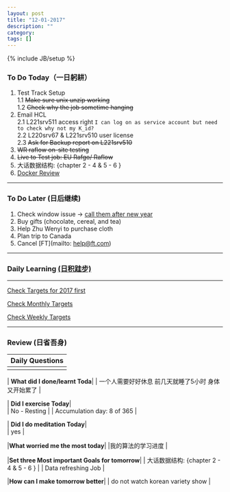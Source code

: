 ```yaml
---
layout: post
title: "12-01-2017"
description: ""
category: 
tags: []
---
```

{% include JB/setup %}

### To Do Today（一日躬耕）

1. Test Track Setup  <br />
	1.1 <s>Make sure unix unzip working <br /> </s>
 	1.2 <s>Check why the job sometime hanging <br /> </s>
2. Email HCL  <br /> 
	2.1 L221srv511 access right `I can log on as service account but need to check why not my K_id?`  <br />
	2.2 L220srv67 & L221srv510 user license <br />
	2.3 <s>Ask for Backup report on L221srv510 <br /> </s>
3. <s>WR raflow on-site testing </s> 
4. <s>Live to Test job: EU Rafgo/ Raflow </s> 
5. 大话数据结构: {chapter 2 - 4 & 5 - 6 } 
6. [Docker Review](https://github.com/wsargent/docker-cheat-sheet)

---

### To Do Later (日后继续) 

1. Check window issue -> [call them after new year](http://neil526.tripod.com/)
2. Buy gifts (chocolate, cereal, and tea)
3. Help Zhu Wenyi to purchase cloth 
5. Plan trip to Canada
6. Cancel [FT](mailto: help@ft.com)


---

### Daily Learning [(日积跬步)](https://yitianxu.github.io/2017/01/05/learning-summary)


---

[Check Targets for 2017 first](https://yitianxu.github.io/2016/12/30/resolution-for-2017)

[Check Monthly Targets](https://yitianxu.github.io/pages/monthly%20targets/Monthly)

[Check Weekly Targets](https://yitianxu.github.io/pages/weekly%20targets/Weekly%20Targets) 

---

### Review (日省吾身)

| Daily Questions                   |                                           
|:----------------------------------|
|                                   |

| **What did I done/learnt Toda**| 
| 一个人需要好好休息 前几天就睡了5小时 身体又开始累了   |

| **Did I exercise Today**|          
| No - Resting   |
| Accumulation day: 8 of 365   |

| **Did I do meditation Today**|          
|   yes  |

|**What worried me the most today**|
|我的算法的学习进度                                |

|**Set three Most important Goals for tomorrow**|
| 大话数据结构: {chapter 2 - 4 & 5 - 6 } |
| Data refreshing Job |

|**How can I make tomorrow better**|
|   do not watch korean variety show                       |